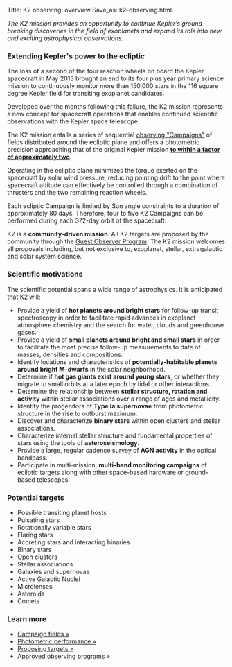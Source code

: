 Title: K2 observing: overview
Save_as: k2-observing.html

<div class="well"><i>
The K2 mission provides an opportunity to continue Kepler’s ground-breaking discoveries in the field of exoplanets and expand its role into new and exciting astrophysical observations.</i></div>

### Extending Kepler's power to the ecliptic

The loss of a second of the four reaction wheels on board the Kepler 
spacecraft in May 2013 brought an end to its four plus year primary science 
mission to continuously monitor more than 150,000 stars 
in the 116 square degree Kepler field for transiting exoplanet candidates. 

Developed over the months following this failure, 
the K2 mission represents a new concept for spacecraft operations 
that enables continued scientific observations 
with the Kepler space telescope. 

The K2 mission entails a series of sequential
<a href="k2-fields.html">observing "Campaigns"</a> 
of fields distributed around the ecliptic plane 
and offers a photometric precision approaching that 
of the original Kepler mission **<a href="k2-photometric-performance.html">to within a factor of approximately two</a>**.

Operating in the ecliptic plane minimizes the torque exerted 
on the spacecraft by solar wind pressure, 
reducing pointing drift to the point where spacecraft attitude 
can effectively be controlled through a combination of thrusters 
and the two remaining reaction wheels. 

Each ecliptic Campaign is limited by Sun angle constraints 
to a duration of approximately 80 days. 
Therefore, four to five K2 Campaigns can be performed 
during each 372-day orbit of the spacecraft.

K2 is a **community-driven mission**.
All K2 targets are proposed by the community through the [Guest Observer Program](k2-proposing-targets.html). The K2 mission welcomes all proposals including, but not exclusive to, exoplanet, stellar, extragalactic and solar system science.

### Scientific motivations

The scientific potential spans a wide range of astrophysics.
It is anticipated that K2 will:

* Provide a yield of **hot planets around bright stars** for follow-up transit 
spectroscopy in order to facilitate rapid advances in exoplanet atmosphere 
chemistry and the search for water, clouds and greenhouse gases.
* Provide a yield of **small planets around bright and small stars**
in order to facilitate the most precise follow-up measurements to date
of masses, densities and compositions.
* Identify locations and characteristics of **potentially-habitable planets
around bright M-dwarfs** in the solar neighborhood.
* Determine if **hot gas giants exist around young stars**,
or whether they migrate to small orbits at a later epoch
by tidal or other interactions.
* Determine the relationship between **stellar structure, rotation and activity** 
within stellar associations over a range of ages and metallicity.
* Identify the progenitors of **Type Ia supernovae**
from photometric structure in the rise to outburst maximum.
* Discover and characterize **binary stars** within open clusters and stellar associations.
* Characterize internal stellar structure and fundamental properties of stars using the tools of **asteroseismology**.
* Provide a large, regular cadence survey of **AGN activity** 
in the optical bandpass.
* Participate in multi-mission, **multi-band monitoring campaigns**
of ecliptic targets along with other space-based hardware or ground-based telescopes.

### Potential targets

<ul>
<li>Possible transiting planet hosts</li>
<li>Pulsating stars</li>
<li>Rotationally variable stars</li>
<li>Flaring stars</li>
<li>Accreting stars and interacting binaries</li>
<li>Binary stars</li>
<li>Open clusters</li>
<li>Stellar associations</li>
<li>Galaxies and supernovae</li>
<li>Active Galactic Nuclei</li>
<li>Microlenses</li>
<li>Asteroids</li>
<li>Comets</li>
</ul>

### Learn more

<ul>
  <li>
    <a href="k2-fields.html">Campaign fields &raquo;</a>
  </li>
  <li>
    <a href="k2-photometric-performance.html">Photometric performance &raquo;</a>
  </li>
  <li>
    <a href="k2-proposing-targets.html">Proposing targets &raquo;</a>
  </li>
  <li>
    <a href="k2-approved-programs.html">Approved observing programs &raquo;</a>
  </li>
</ul>
